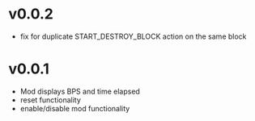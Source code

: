 # v0.0.2
- fix for duplicate START_DESTROY_BLOCK action on the same block 

# v0.0.1
- Mod displays BPS and time elapsed
- reset functionality
- enable/disable mod functionality
